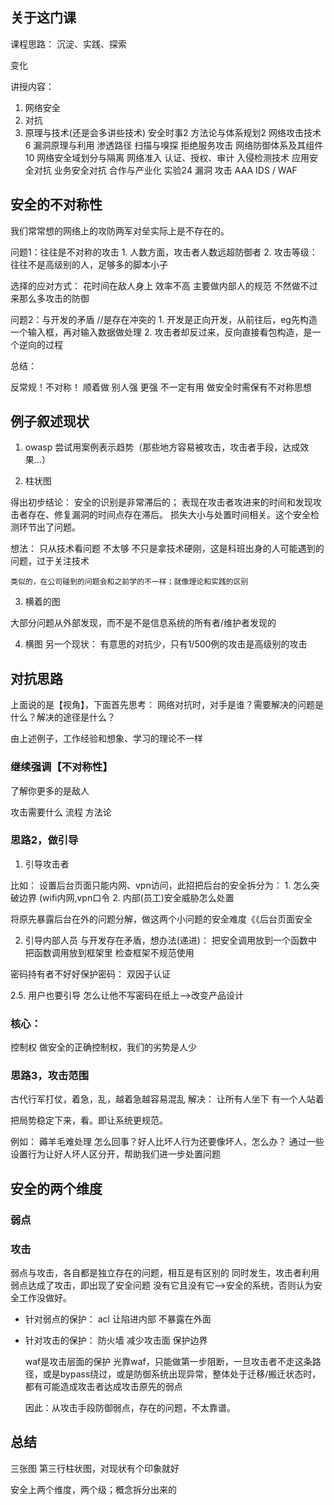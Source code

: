 ## 关于这门课

课程思路：
    沉淀、实践、探索

变化

讲授内容：
1. 网络安全
2. 对抗
3. 原理与技术(还是会多讲些技术)
    安全时事2
    方法论与体系规划2
    网络攻击技术6
        漏洞原理与利用
        渗透路径
        扫描与嗅探
        拒绝服务攻击
    网络防御体系及其组件10
        网络安全域划分与隔离
        网络准入
        认证、授权、审计
        入侵检测技术
        应用安全对抗
        业务安全对抗
        合作与产业化
    实验24
        漏洞
        攻击
        AAA
        IDS / WAF






## 安全的不对称性
我们常常想的网络上的攻防两军对垒实际上是不存在的。

问题1：往往是不对称的攻击
    1. 人数方面，攻击者人数远超防御者
    2. 攻击等级：往往不是高级别的人，足够多的脚本小子 <!-- WUN人 -->


选择的应对方式：
    花时间在敌人身上 效率不高
    主要做内部人的规范 不然做不过来那么多攻击的防御






问题2：与开发的矛盾 //是存在冲突的
    1. 开发是正向开发，从前往后，eg先构造一个输入框，再对输入数据做处理
    2. 攻击者却反过来，反向直接看包构造，是一个逆向的过程 





总结：

反常规！不对称！
顺着做 别人强 更强 不一定有用
做安全时需保有不对称思想







## 例子叙述现状

1. owasp 尝试用案例表示趋势（那些地方容易被攻击，攻击者手段，达成效果...）



2. 柱状图
![]()

得出初步结论：
    安全的识别是非常滞后的；
    表现在攻击者攻进来的时间和发现攻击者存在、修复漏洞的时间点存在滞后。
    损失大小与处置时间相关。这个安全检测环节出了问题。

想法：
    只从技术看问题 不太够 
    不只是拿技术硬刚，这是科班出身的人可能遇到的问题，过于关注技术

    类似的，在公司碰到的问题会和之前学的不一样；就像理论和实践的区别


3. 横着的图

大部分问题从外部发现，而不是不是信息系统的所有者/维护者发现的


4. 横图
另一个现状：
    有意思的对抗少，只有1/500例的攻击是高级别的攻击















## 对抗思路

上面说的是【视角】，下面首先思考：
    网络对抗时，对手是谁？需要解决的问题是什么？解决的途径是什么？

由上述例子，工作经验和想象、学习的理论不一样






### 继续强调【不对称性】

了解你更多的是敌人
<!-- 讲的是对抗 不只是攻或者防 -->

攻击需要什么 
   流程
   方法论
   <!-- 拍的照 -->





### 思路2，做引导

1. 引导攻击者


比如：
    设置后台页面只能内网、vpn访问，此招把后台的安全拆分为：
    1. 怎么突破边界 (wifi内网,vpn口令
    2. 内部(员工)安全威胁怎么处置

将原先暴露后台在外的问题分解，做这两个小问题的安全难度《《后台页面安全


2. 引导内部人员
与开发存在矛盾，想办法(递进)：
    把安全调用放到一个函数中
    把函数调用放到框架里
    检查框架不规范使用

密码持有者不好好保护密码：
    双因子认证

2.5. 用户也要引导 
    怎么让他不写密码在纸上——>改变产品设计



### 核心：
控制权
做安全的正确控制权，我们的劣势是人少





### 思路3，攻击范围
古代行军打仗，着急，乱，越着急越容易混乱
解决：
    让所有人坐下 有一个人站着

把局势稳定下来，看。即让系统更规范。


例如：
    薅羊毛难处理 怎么回事？好人比坏人行为还要像坏人，怎么办？
通过一些设置行为让好人坏人区分开，帮助我们进一步处置问题
<!-- 想办法！ -->













## 安全的两个维度

### 弱点
### 攻击


弱点与攻击，各自都是独立存在的问题，相互是有区别的
同时发生，攻击者利用弱点达成了攻击，即出现了安全问题
没有它且没有它——>安全的系统，否则认为安全工作没做好。




- 针对弱点的保护：
    acl 让陷进内部 不暴露在外面


- 针对攻击的保护：
    防火墙 减少攻击面 保护边界

    waf是攻击层面的保护
    光靠waf，只能做第一步阻断，一旦攻击者不走这条路径，或是bypass绕过，或是防御系统出现异常，整体处于迁移/搬迁状态时，都有可能造成攻击者达成攻击原先的弱点

    因此：从攻击手段防御弱点，存在的问题，不太靠谱。






## 总结

三张图 第三行柱状图，对现状有个印象就好

安全上两个维度，两个级；概念拆分出来的
